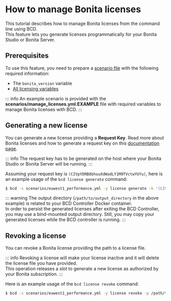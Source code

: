 # How to manage Bonita licenses

This tutorial describes how to manage Bonita licenses from the command line using BCD.  
This feature lets you generate licenses programmatically for your Bonita Studio or Bonita Server.

## Prerequisites

To use this feature, you need to prepare a [scenario file](scenarios) with the following required information:

* The `bonita_version` variable
* [All licensing variables](https://documentation.bonitasoft.com/bcd/${varVersion}/scenarios#toc4)

::: info
An example scenario is provided with the **scenarios/manage_licenses.yml.EXAMPLE** file with required variables to manage
Bonita licenses with BCD.
:::

## Generating a new license

You can generate a new license providing a **Request Key**. Read more about Bonita licenses and how to generate a request key on this [documentation page](https://documentation.bonitasoft.com/bonita/${bonitaDocVersion}/licenses#toc2).

::: info
The request key has to be generated on the host where your Bonita Studio or Bonita Server will be running.
:::

Assuming your request key is `(CIVpYDRB8bhouXdWadLY1M9TVctwYUYu)`, here is an example usage of the `bcd license generate` command:

```bash
$ bcd -s scenarios/euwest1_performance.yml -y license generate -k '(CIVpYDRB8bhouXdWadLY1M9TVctwYUYu)' -o /path/to/output_directory
```

::: warning
The output directory (`/path/to/output_directory` in the above example) is related to your BCD Controller Docker container.  
In order to persist the generated licenses after exiting the BCD Controller, you may use a bind-mounted output directory. Still, you may copy your generated licenses while the BCD controller is running.
:::

## Revoking a license

You can revoke a Bonita license providing the path to a license file.

::: info
Revoking a license will make your license inactive and it will delete the license file you have provided.  
This operation releases a _slot_ to generate a new license as authorized by your Bonita subscription.
:::

Here is an example usage of the `bcd license revoke` command:

```bash
$ bcd -s scenarios/euwest1_performance.yml -y license revoke -p /path/to/bonita_license_file.lic
```
